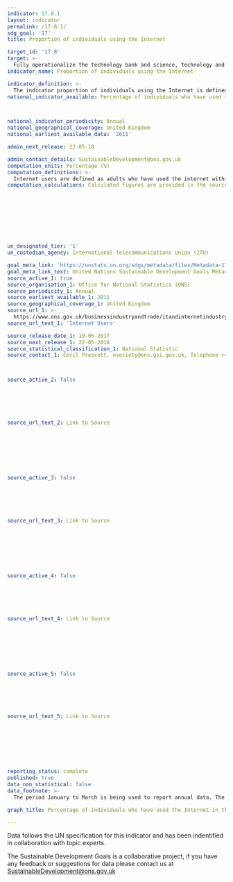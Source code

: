 ```yaml
---
indicator: 17.8.1
layout: indicator
permalink: /17-8-1/
sdg_goal: '17'
title: Proportion of individuals using the Internet

target_id: '17.8'
target: >-
  Fully operationalize the technology bank and science, technology and innovation capacity-building mechanism for least developed countries by 2017 and enhance the use of enabling technology, in particular information and communications technology
indicator_name: Proportion of individuals using the Internet

indicator_definition: >-
  The indicator proportion of individuals using the Internet is defined as the proportion of individuals who used the Internet from any location in the last three months.
national_indicator_available: Percentage of individuals who have used the Internet in the last three months.



national_indicator_periodicity: Annual
national_geographical_coverage: United Kingdom
national_earliest_available_data: '2011'

admin_next_release: 22-05-18

admin_contact_details: SustainableDevelopment@ons.gov.uk
computation_units: Percentage (%)
computation_definitions: >-
  Internet users are defined as adults who have used the internet within the last 3 months.
computation_calculations: Calculated figures are provided in the source data.









un_designated_tier: '1'
un_custodian_agency: International Telecommunications Union (ITU)

goal_meta_link: 'https://unstats.un.org/sdgs/metadata/files/Metadata-17-08-01.pdf '
goal_meta_link_text: United Nations Sustainable Development Goals Metadata (PDF 469 KB)
source_active_1: true
source_organisation_1: Office for National Statistics (ONS)
source_periodicity_1: Annual
source_earliest_available_1: 2011
source_geographical_coverage_1: United Kingdom
source_url_1: >-
  https://www.ons.gov.uk/businessindustryandtrade/itandinternetindustry/datasets/internetusers
source_url_text_1: 'Internet Users'

source_release_date_1: 19-05-2017
source_next_release_1: 22-05-2018
source_statistical_classification_1: National Statistic
source_contact_1: Cecil Prescott, esociety@ons.gsi.gov.uk, Telephone +44 (0)1633 456767



source_active_2: false






source_url_text_2: Link to Source








source_active_3: false






source_url_text_3: Link to Source








source_active_4: false






source_url_text_4: Link to Source








source_active_5: false






source_url_text_5: Link to Source








reporting_status: complete
published: true
data_non_statistical: false
data_footnote: >-
  The period January to March is being used to report annual data. The date on the X axis is the year at the start of the period

graph_title: Percentage of individuals who have used the Internet in the last three months.

---
```

Data follows the UN specification for this indicator and has been indentified in collaboration with topic experts.
  
The Sustainable Development Goals is a collaborative project, if you have any feedback or suggestions for data please contact us at <SustainableDevelopment@ons.gov.uk>


